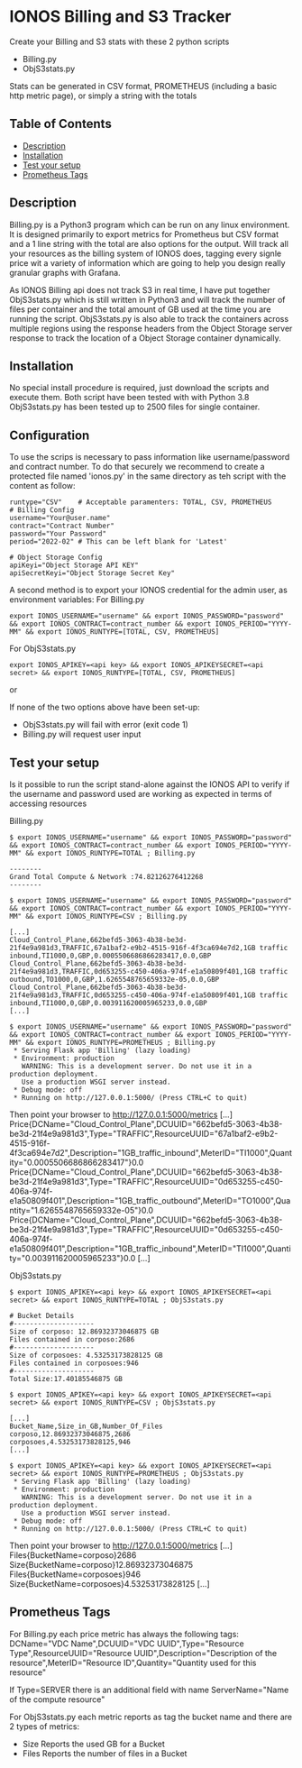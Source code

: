 # IONOS Billing and S3 Tracker

Create your Billing and S3 stats with these 2 python scripts
- Billing.py
- ObjS3stats.py

Stats can be generated in CSV format, PROMETHEUS (including a basic http metric page), or simply a string with the totals

## Table of Contents

- [Description](#description)
- [Installation](#installation)
- [Test your setup](#test-your-setup)
- [Prometheus Tags](#prometheus-tags)

## Description

Billing.py is a Python3 program which can be run on any linux environment.
It is designed primarily to export metrics for Prometheus but CSV format and a 1 line string with the total are also options for the output.
Will track all your resources as the billing system of IONOS does, tagging every signle price wit a variety of information which are going to 
help you design really granular graphs with Grafana.

As IONOS Billing api does not track S3 in real time, I have put together ObjS3stats.py which is still written in Python3 and will track the number
of files per container and the total amount of GB used at the time you are running the script.
ObjS3stats.py is also able to track the containers across multiple regions using the response headers from the Object Storage server response to
track the location of a Object Storage container dynamically.

## Installation

No special install procedure is required, just download the scripts and execute them.
Both script have been tested with with Python 3.8
ObjS3stats.py has been tested up to 2500 files for single container.

## Configuration

To use the scrips is necessary to pass information like username/password and contract number.
To do that securely we recommend to create a protected file named 'ionos.py' in the same directory as teh script with the content as follow:
```
runtype="CSV"    # Acceptable paramenters: TOTAL, CSV, PROMETHEUS
# Billing Config
username="Your@user.name"
contract="Contract Number"
password="Your Password"
period="2022-02" # This can be left blank for 'Latest'

# Object Storage Config
apiKeyi="Object Storage API KEY"
apiSecretKeyi="Object Storage Secret Key"
```

A second method is to export your IONOS credential for the admin user, as environment variables:
For Billing.py
```
export IONOS_USERNAME="username" && export IONOS_PASSWORD="password" && export IONOS_CONTRACT=contract_number && export IONOS_PERIOD="YYYY-MM" && export IONOS_RUNTYPE=[TOTAL, CSV, PROMETHEUS]
```
For ObjS3stats.py
```
export IONOS_APIKEY=<api key> && export IONOS_APIKEYSECRET=<api secret> && export IONOS_RUNTYPE=[TOTAL, CSV, PROMETHEUS]
```
or

If none of the two options above have been set-up:
- ObjS3stats.py will fail with error (exit code 1)
- Billing.py will request user input

## Test your setup
Is it possible to run the script stand-alone against the IONOS API to verify if the username and password used
are working as expected in terms of accessing resources

Billing.py
```
$ export IONOS_USERNAME="username" && export IONOS_PASSWORD="password" && export IONOS_CONTRACT=contract_number && export IONOS_PERIOD="YYYY-MM" && export IONOS_RUNTYPE=TOTAL ; Billing.py

--------
Grand Total Compute & Network :74.82126276412268
--------

$ export IONOS_USERNAME="username" && export IONOS_PASSWORD="password" && export IONOS_CONTRACT=contract_number && export IONOS_PERIOD="YYYY-MM" && export IONOS_RUNTYPE=CSV ; Billing.py

[...]
Cloud_Control_Plane,662befd5-3063-4b38-be3d-21f4e9a981d3,TRAFFIC,67a1baf2-e9b2-4515-916f-4f3ca694e7d2,1GB traffic inbound,TI1000,0,GBP,0.0005506686866283417,0.0,GBP
Cloud_Control_Plane,662befd5-3063-4b38-be3d-21f4e9a981d3,TRAFFIC,0d653255-c450-406a-974f-e1a50809f401,1GB traffic outbound,TO1000,0,GBP,1.6265548765659332e-05,0.0,GBP
Cloud_Control_Plane,662befd5-3063-4b38-be3d-21f4e9a981d3,TRAFFIC,0d653255-c450-406a-974f-e1a50809f401,1GB traffic inbound,TI1000,0,GBP,0.003911620005965233,0.0,GBP
[...]

$ export IONOS_USERNAME="username" && export IONOS_PASSWORD="password" && export IONOS_CONTRACT=contract_number && export IONOS_PERIOD="YYYY-MM" && export IONOS_RUNTYPE=PROMETHEUS ; Billing.py
 * Serving Flask app 'Billing' (lazy loading)
 * Environment: production
   WARNING: This is a development server. Do not use it in a production deployment.
   Use a production WSGI server instead.
 * Debug mode: off
 * Running on http://127.0.0.1:5000/ (Press CTRL+C to quit)
```
Then point your browser to http://127.0.0.1:5000/metrics
[...]
Price{DCName="Cloud_Control_Plane",DCUUID="662befd5-3063-4b38-be3d-21f4e9a981d3",Type="TRAFFIC",ResourceUUID="67a1baf2-e9b2-4515-916f-4f3ca694e7d2",Description="1GB_traffic_inbound",MeterID="TI1000",Quantity="0.0005506686866283417"}0.0 Price{DCName="Cloud_Control_Plane",DCUUID="662befd5-3063-4b38-be3d-21f4e9a981d3",Type="TRAFFIC",ResourceUUID="0d653255-c450-406a-974f-e1a50809f401",Description="1GB_traffic_outbound",MeterID="TO1000",Quantity="1.6265548765659332e-05"}0.0 Price{DCName="Cloud_Control_Plane",DCUUID="662befd5-3063-4b38-be3d-21f4e9a981d3",Type="TRAFFIC",ResourceUUID="0d653255-c450-406a-974f-e1a50809f401",Description="1GB_traffic_inbound",MeterID="TI1000",Quantity="0.003911620005965233"}0.0
[...]

ObjS3stats.py
```
$ export IONOS_APIKEY=<api key> && export IONOS_APIKEYSECRET=<api secret> && export IONOS_RUNTYPE=TOTAL ; ObjS3stats.py

# Bucket Details
#--------------------
Size of corposo: 12.86932373046875 GB
Files contained in corposo:2686
#--------------------
Size of corposoes: 4.53253173828125 GB
Files contained in corposoes:946
#--------------------
Total Size:17.40185546875 GB

$ export IONOS_APIKEY=<api key> && export IONOS_APIKEYSECRET=<api secret> && export IONOS_RUNTYPE=CSV ; ObjS3stats.py

[...]
Bucket_Name,Size_in_GB,Number_Of_Files
corposo,12.86932373046875,2686
corposoes,4.53253173828125,946
[...]

$ export IONOS_APIKEY=<api key> && export IONOS_APIKEYSECRET=<api secret> && export IONOS_RUNTYPE=PROMETHEUS ; ObjS3stats.py
 * Serving Flask app 'Billing' (lazy loading)
 * Environment: production
   WARNING: This is a development server. Do not use it in a production deployment.
   Use a production WSGI server instead.
 * Debug mode: off
 * Running on http://127.0.0.1:5000/ (Press CTRL+C to quit)
```
Then point your browser to http://127.0.0.1:5000/metrics
[...]
Files{BucketName=corposo}2686
Size{BucketName=corposo}12.86932373046875
Files{BucketName=corposoes}946
Size{BucketName=corposoes}4.53253173828125
[...]


## Prometheus Tags
For Billing.py each price metric has always the following tags:
DCName="VDC Name",DCUUID="VDC UUID",Type="Resource Type",ResourceUUID="Resource UUID",Description="Description of the resource",MeterID="Resource ID",Quantity="Quantity used for this resource"

If Type=SERVER there is an additional field with name ServerName="Name of the compute resource"

For ObjS3stats.py each metric reports as tag the bucket name and there are 2 types of metrics:
- Size
Reports the used GB for a Bucket
- Files
Reports the number of files in a Bucket
